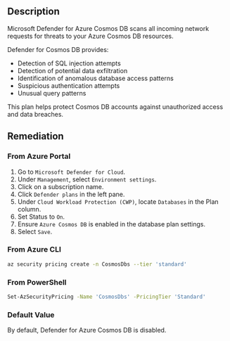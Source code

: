 ## Description

Microsoft Defender for Azure Cosmos DB scans all incoming network requests for threats to your Azure Cosmos DB resources.

Defender for Cosmos DB provides:
- Detection of SQL injection attempts
- Detection of potential data exfiltration
- Identification of anomalous database access patterns
- Suspicious authentication attempts
- Unusual query patterns

This plan helps protect Cosmos DB accounts against unauthorized access and data breaches.

## Remediation

### From Azure Portal

1. Go to `Microsoft Defender for Cloud`.
2. Under `Management`, select `Environment settings`.
3. Click on a subscription name.
4. Click `Defender plans` in the left pane.
5. Under `Cloud Workload Protection (CWP)`, locate `Databases` in the Plan column.
6. Set Status to `On`.
7. Ensure `Azure Cosmos DB` is enabled in the database plan settings.
8. Select `Save`.

### From Azure CLI

```bash
az security pricing create -n CosmosDbs --tier 'standard'
```

### From PowerShell

```bash
Set-AzSecurityPricing -Name 'CosmosDbs' -PricingTier 'Standard'
```

### Default Value

By default, Defender for Azure Cosmos DB is disabled.

